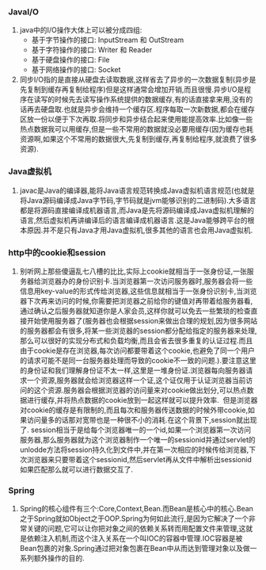 ### JavaI/O
1. java中的I/O操作大体上可以被分成四组:
   - 基于字节操作的接口: InputStream 和 OutStream
   - 基于字符操作的接口: Writer 和 Reader
   - 基于硬盘操作的接口: File
   - 基于网络操作的接口: Socket 
2. 同步I/O指的是直接从硬盘去读取数据,这样省去了异步的一次数据复制(异步是先复制到缓存再复制给程序)但是这样通常会增加开销,而且很慢.异步I/O是程序在读写的时候先去读写操作系统提供的数据缓存,有的话直接拿来用,没有的话再去硬盘取.也就是异步会维持一个缓存区.程序每取一次新数据,都会在缓存区放一份以便于下次再取.将同步和异步结合起来使用能提高效率.比如像一些热点数据我可以用缓存,但是一些不常用的数据就没必要用缓存(因为缓存也耗资源啊,如果这个不常用的数据很大,先复制到缓存,再复制给程序,就浪费了很多资源).

### Java虚拟机
1. javac是Java的编译器,能将Java语言规范转换成Java虚拟机语言规范(也就是将Java源码编译成Java字节码,字节码就是jvm能够识别的二进制码).大多语言都是将源码直接编译成机器语言,而Java是先将源码编译成Java虚拟机理解的语言,然后虚拟机再讲编译后的语言编译成机器语言.这是Java能够跨平台的根本原因.并不是只有Java才用Java虚拟机,很多其他的语言也会用Java虚拟机.

### http中的cookie和session
1. 别听网上那些傻逼乱七八槽的比比,实际上cookie就相当于一张身份证,一张服务器给浏览器办的身份识别卡.当浏览器第一次访问服务器时,服务器会将一些信息用key-value的形式传给浏览器,这些信息就相当于一张身份识别卡,当浏览器下次再来访问的时候,你需要把浏览器之前给你的键值对再带着给服务器看,通过确认之后服务器就知道你是人家会员,这样你就可以免去一些繁琐的检查直接开始使用服务器了(服务器也会根据session来做出合理的规划,因为很多网站的服务器都会有很多,将某一些浏览器的session都分配给指定的服务器来处理,那么可以很好的实现分布式和负载均衡,而且会省去很多重复的认证过程.而且由于cookie是存在浏览器,每次访问都要带着这个cookie,也避免了同一个用户的请求可能不是同一台服务器处理而导致的cookie不一致的问题.).要注意这里的身份证和我们理解身份证不太一样,这里是一堆身份证.浏览器每向服务器请求一个资源,服务器就会给浏览器这样一个证,这个证仅用于认证浏览器当前访问的这个资源.服务器会根据浏览器的访问量来对cookie做出划分,可以热点数据进行缓存,并将热点数据的cookie放到一起这样就可以提升效率.  但是浏览器对cookie的缓存是有限制的,而且每次和服务器传送数据的时候外带cookie,如果访问量多的话那对宽带也是一种很不小的消耗.在这个背景下,session就出现了. session相当于是给每个浏览器唯一的一个id,如果一个浏览器第一次访问服务器,那么服务器就为这个浏览器制作一个唯一的sessionid并通过servlet的unlodde方法将session持久化到文件中,并在第一次相应的时候传给浏览器,下次浏览器来只要带着这个sessionid,然后servlet再从文件中解析出sessionid如果匹配那么就可以进行数据交互了.

### Spring
1. Spring的核心组件有三个:Core,Context,Bean.而Bean是核心中的核心.Bean之于Spring就如Object之于OOP.Spring为何如此流行,是因为它解决了一个非常关键的问题,它可以让你把对象之间的依赖关系转而用配置文件来管理,这就是依赖注入机制,而这个注入关系在一个叫IOC的容器中管理.IOC容器是被Bean包裹的对象.Spring通过把对象包裹在Bean中从而达到管理对象以及做一系列额外操作的目的.
